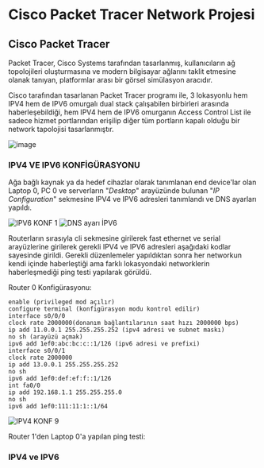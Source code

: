 # Cisco Packet Tracer Network Projesi

## Cisco Packet Tracer

Packet Tracer, Cisco Systems tarafından tasarlanmış, kullanıcıların ağ topolojileri oluşturmasına ve modern bilgisayar ağlarını taklit etmesine olanak tanıyan, platformlar arası bir görsel simülasyon aracıdır.

Cisco tarafından tasarlanan Packet Tracer programı ile, 3 lokasyonlu hem IPV4 hem de IPV6 omurgalı dual stack çalışabilen birbirleri arasında haberleşebildiği, hem IPV4 hem de IPV6 omurganın Access Control List ile sadece hizmet portlarından erişilip diğer tüm portların kapalı olduğu bir network tapolojisi tasarlanmıştır.

![image](https://user-images.githubusercontent.com/115885531/201934233-4bd0177a-fdab-46fb-b9ea-7230c11ca057.png)

### IPV4 VE IPV6 KONFİGÜRASYONU
Ağa bağlı kaynak ya da hedef cihazlar olarak tanımlanan end device'lar olan Laptop 0, PC 0 ve serverların "*Desktop*" arayüzünde bulunan "*IP Configuration*" sekmesine IPV4 ve IPV6 adresleri tanımlandı ve DNS ayarları yapıldı.


![IPV6 KONF 1](https://user-images.githubusercontent.com/115885531/201941025-bbf0ad6b-d0ed-4341-b495-81a066092a28.png)
![DNS ayarı İPV6 ](https://user-images.githubusercontent.com/115885531/201941167-f014daf0-cffd-4941-a798-e16999b9d376.png)

Routerların sırasıyla cli sekmesine girilerek fast ethernet ve serial arayüzlerine girilerek gerekli IPV4 ve IPV6 adresleri aşağıdaki kodlar sayesinde girildi. Gerekli düzenlemeler yapıldıktan sonra her networkun kendi içinde haberleştiği ama farklı lokasyondaki networklerin haberleşmediği ping testi yapılarak görüldü.

Router 0 Konfigürasyonu:
```
enable (privileged mod açılır)
configure terminal (konfigürasyon modu kontrol edilir)
interface s0/0/0
clock rate 2000000(donanım bağlantılarının saat hızı 2000000 bps)
ip add 11.0.0.1 255.255.255.252 (ipv4 adresi ve subnet maskı)
no sh (arayüzü açmak)
ipv6 add 1ef0:abc:bc:c::1/126 (ipv6 adresi ve prefixi)
interface s0/0/1
clock rate 2000000
ip add 13.0.0.1 255.255.255.252
no sh 
ipv6 add 1ef0:def:ef:f::1/126
int fa0/0
ip add 192.168.1.1 255.255.255.0
no sh
ipv6 add 1ef0:111:11:1::1/64
```

![IPV4 KONF 9](https://user-images.githubusercontent.com/115885531/201946447-fdcfdf59-ce59-44ec-aaa0-d407d58bd3ea.png)

Router 1'den Laptop 0'a yapılan ping testi:

### IPV4 ve IPV6 
